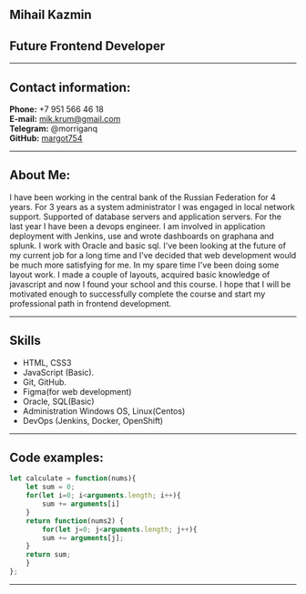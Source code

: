 ## Mihail Kazmin
## Future Frontend Developer

---

## Contact information:

**Phone:** +7 951 566 46 18<br>
**E-mail:** mik.krum@gmail.com<br>
**Telegram:** @morriganq<br>
**GitHub:** [margot754](https://github.com/margot754)<br>


---

## About Me:

I have been working in the central bank of the Russian Federation for 4 years. For 3 years as a system administrator I was engaged in local network support. Supported of database servers and application servers. For the last year I have been a devops engineer. I am involved in application deployment with Jenkins, use and wrote dashboards on graphana and splunk. I work with Oracle and basic sql. I've been looking at the future of my current job for a long time and I've decided that web development would be much more satisfying for me. In my spare time I've been doing some layout work. I made a couple of layouts, acquired basic knowledge of javascript and now I found your school and this course. I hope that I will be motivated enough to successfully complete the course and start my professional path in frontend development.<br>

---

## Skills

* HTML, CSS3
* JavaScript (Basic).
* Git, GitHub.
* Figma(for web development)
* Oracle, SQL(Basic)
* Administration Windows OS, Linux(Centos)
* DevOps (Jenkins, Docker, OpenShift)

---

## Code examples:

```js
let calculate = function(nums){
	let sum = 0;
	for(let i=0; i<arguments.length; i++){
		sum += arguments[i]
	}
	return function(nums2) {
		for(let j=0; j<arguments.length; j++){
		sum += arguments[j];
	}
	return sum;
	}	
};
```
---




